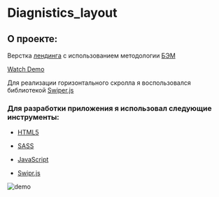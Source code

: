 # Diagnistics_layout

## О проекте:

Верстка [лендинга](https://www.figma.com/file/I7epEBD8Acwodqa9EJP97zNE/%D0%98%D0%BD%D0%B6%D0%B5%D0%BD%D0%B5%D1%80%D0%BD%D0%B0%D1%8F-%D0%94%D0%B8%D0%B0%D0%B3%D0%BD%D0%BE%D1%81%D1%82%D0%B8%D0%BA%D0%B0?node-id=1%3A2)
с использованием методологии [БЭМ](https://ru.bem.info/methodology/)


[Watch Demo](https://tabata-timer-app-932a8.web.app/) 

Для реализации горизонтального скролла я воспользовался библиотекой [Swiper.js](https://swiperjs.com/demos#pagination-custom)

### Для разработки приложения я использовал следующие инструменты:

- [HTML5](https://www.w3.org/)

- [SASS](https://sass-scss.ru/guide/)

- [JavaScript](https://developer.mozilla.org/ru/docs/Web/JavaScript)

- [Swipr.js](https://swiperjs.com/demos#pagination-custom)


![demo](https://github.com/Sergey-Shar/diagnistics_layout/blob/master/%D0%A1%D0%BD%D0%B8%D0%BC%D0%BE%D0%BA%20%D1%8D%D0%BA%D1%80%D0%B0%D0%BD%D0%B0%202022-05-09%20%D0%B2%2014.04.11.png)





